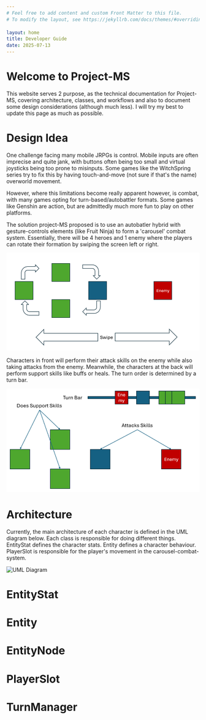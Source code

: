 ```yaml
---
# Feel free to add content and custom Front Matter to this file.
# To modify the layout, see https://jekyllrb.com/docs/themes/#overriding-theme-defaults

layout: home
title: Developer Guide
date: 2025-07-13
---
```

# Welcome to Project-MS
This website serves 2 purpose, as the technical documentation for Project-MS, covering architecture, classes, and workflows and also to document some design considerations (although much less). I will try my best to update this page as much as possible.

# Design Idea

One challenge facing many mobile JRPGs is control. Mobile inputs are often imprecise and quite jank, with buttons often being too small and virtual joysticks being too prone to misinputs. Some games like the WitchSpring series try to fix this by having touch-and-move (not sure if that's the name) overworld movement.

However, where this limitations become really apparent however, is combat, with many games opting for turn-based/autobattler formats. Some games like Genshin are action, but are admittedly much more fun to play on other platforms.

The solution project-MS proposed is to use an autobatler hybrid with gesture-controls elements (like Fruit Ninja) to form a 'carousel' combat system. Essentially, there will be 4 heroes and 1 enemy where the players can rotate their formation by swiping the screen left or right. 

![img](images/GeneralGamePremise.png)

Characters in front will perform their attack skills on the enemy while also taking attacks from the enemy. Meanwhile, the characters at the back will perform support skills like buffs or heals. The turn order is determined by a turn bar.

![img](images/GeneralGameFlow.png)

# Architecture

Currently, the main architecture of each character is defined in the  UML diagram below. Each class is responsible for doing different things. EntityStat defines the character stats. Entity defines a character behaviour. PlayerSlot is responsible for the player's movement in the carousel-combat-system.

![UML Diagram](https://plantuml-server.kkeisuke.dev/svg/VP7B3e8m44Nt_Oe96r-1nArXWGjZs1W3Nr1XZ4rAIzhHX2Z_Rdae18chTkuzlPEPHfQueNiX6Lj0h0ZDbMTecVXS8KwGv_mYCIqHStWoWCqHgQsMArQFqOCYGTK-SmbMco_RoGvsPJegwwPfWfAJqChUH6bPvwN42Roj1xw_RizEXXraMX4NoaBOepFOIUVeK8CgHpEGhJocpv9NQ5AfoT65Vc33iicyuIi8-jm_LfCzQmyzNF9aFJ_lv_nnGEGcSb_r1W00.svg)


# EntityStat

# Entity

# EntityNode

# PlayerSlot

# TurnManager